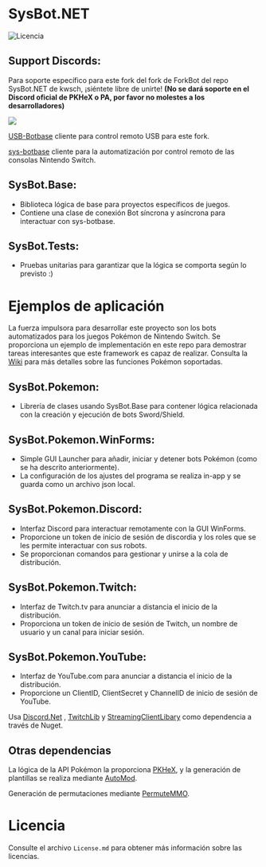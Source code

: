 # SysBot.NET
![Licencia](https://img.shields.io/badge/License-AGPLv3-blue.svg)

## Support Discords:

Para soporte específico para este fork del fork de ForkBot del repo SysBot.NET de kwsch, ¡siéntete libre de unirte! **(No se dará soporte en el Discord oficial de PKHeX o PA, por favor no molestes a los desarrolladores)**

[<img src="https://canary.discordapp.com/api/guilds/1079448118933852160/widget.png?style=banner2">](https://discord.gg/Ny6XND5B8R)

[USB-Botbase](https://github.com/Koi-3088/USB-Botbase) cliente para control remoto USB para este fork.

[sys-botbase](https://github.com/olliz0r/sys-botbase) cliente para la automatización por control remoto de las consolas Nintendo Switch.

## SysBot.Base:
- Biblioteca lógica de base para proyectos específicos de juegos.
- Contiene una clase de conexión Bot síncrona y asíncrona para interactuar con sys-botbase.

## SysBot.Tests:
- Pruebas unitarias para garantizar que la lógica se comporta según lo previsto :)

# Ejemplos de aplicación

La fuerza impulsora para desarrollar este proyecto son los bots automatizados para los juegos Pokémon de Nintendo Switch. Se proporciona un ejemplo de implementación en este repo para demostrar tareas interesantes que este framework es capaz de realizar. Consulta la [Wiki](https://github.com/kwsch/SysBot.NET/wiki) para más detalles sobre las funciones Pokémon soportadas.

## SysBot.Pokemon:
- Librería de clases usando SysBot.Base para contener lógica relacionada con la creación y ejecución de bots Sword/Shield.

## SysBot.Pokemon.WinForms:
- Simple GUI Launcher para añadir, iniciar y detener bots Pokémon (como se ha descrito anteriormente).
- La configuración de los ajustes del programa se realiza in-app y se guarda como un archivo json local.

## SysBot.Pokemon.Discord:
- Interfaz Discord para interactuar remotamente con la GUI WinForms.
- Proporcione un token de inicio de sesión de discordia y los roles que se les permite interactuar con sus robots.
- Se proporcionan comandos para gestionar y unirse a la cola de distribución.

## SysBot.Pokemon.Twitch:
- Interfaz de Twitch.tv para anunciar a distancia el inicio de la distribución.
- Proporciona un token de inicio de sesión de Twitch, un nombre de usuario y un canal para iniciar sesión.

## SysBot.Pokemon.YouTube:
- Interfaz de YouTube.com para anunciar a distancia el inicio de la distribución.
- Proporcione un ClientID, ClientSecret y ChannelID de inicio de sesión de YouTube.

Usa [Discord.Net](https://github.com/discord-net/Discord.Net) , [TwitchLib](https://github.com/TwitchLib/TwitchLib) y [StreamingClientLibary](https://github.com/SaviorXTanren/StreamingClientLibrary) como dependencia a través de Nuget.

## Otras dependencias
La lógica de la API Pokémon la proporciona [PKHeX](https://github.com/kwsch/PKHeX/), y la generación de plantillas se realiza mediante [AutoMod](https://github.com/architdate/PKHeX-Plugins/).

Generación de permutaciones mediante [PermuteMMO](https://github.com/kwsch/PermuteMMO).
# Licencia
Consulte el archivo `License.md` para obtener más información sobre las licencias.
